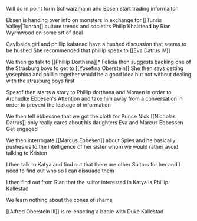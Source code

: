 Will do in point form
Schwarzmann and Ebsen start trading informaiton

Ebsen is handing over info on monsters in exchange for [[Tunris Valley|Tunran]] culture trends and societirs
Philip Khalstead by Rian Wyrmwood on some srt of deal

Caylbaids girl and phillip kalstead have a hushed discussion that seems to be hushed
She recommended that phillip speak to [[Eva Datrus Ⅳ]]

We then go talk to [[Phillip Dorthana]]*
Felicia then suggests backing one of the Strasburg boys to get to [[Yosefina Oberstein]]
She then says getting yosephina and phillip together would be a good idea but not without dealing with the strasburg boys first

Spesof then starts a story to Phillip dorthana and Momen in order to Archudke Ebbesen's Attention and take him away from a conversation in order to prevent the leakage of information

We then tell ebbessne that we got the cloth for Prince Nick
[[Nicholas Datrus]] only really cares about his daughters
Eva and Marcus Ebbessen Get engaged

We then interrogate [[Marcus Ebbesen]] about Spies and he basically pushes us to the intelligence of her sister whom we would rather avoid talking to Kristen

I then talk to Katya and find out that there are other Suitors for her and I need to find out who so I can dissuade them

I then find out from Rian that the suitor interested in Katya is Phillip Kallestad

We learn nothing about the cones of shame

[[Alfred Oberstein Ⅲ]] is re-enacting a battle with Duke Kallestad